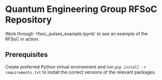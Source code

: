 # Quantum Engineering Group RFSoC Repository

Work through `rfsoc_pulses_example.ipynb' to see an example of the RFSoC in action.

## Prerequisites

Create preferred Python virtual environment and run `pip install -r requirements.txt` to install the correct versions of the relevant packages.